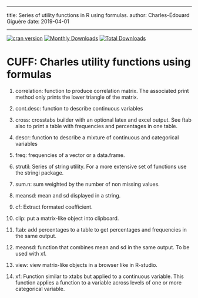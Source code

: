 ----
title: Series of utility functions in R using formulas. 
author: Charles-Édouard Giguère
date: 2019-04-01

---

<!-- badges: start -->
[![cran version](http://www.r-pkg.org/badges/version/CUFF)](https://cran.r-project.org/package=CUFF)
[![Monthly Downloads](https://cranlogs.r-pkg.org/badges/CUFF)](https://cranlogs.r-pkg.org/badges/CUFF)
[![Total Downloads](https://cranlogs.r-pkg.org/badges/grand-total/CUFF)](https://cranlogs.r-pkg.org/badges/grand-total/CUFF)
<!-- badges: end -->

# CUFF: Charles utility functions using formulas 

1.  correlation: function to produce correlation matrix. The associated print method 
                 only prints the lower triangle of the matrix. 
    
2.  cont.desc: function to describe continuous variables
    
3.  cross: crosstabs builder with an optional latex and excel output. See ftab also 
           to print a table with frequencies and percentages in one table. 
    
4.  descr: function to describe a mixture of continuous and categorical variables
    
5.  freq: frequencies of a vector or a data.frame. 
    
6.  strutil: Series of string utility. For a more extensive set of
             functions use the stringi package.
    
7.  sum.n: sum weighted by the number of non missing values. 
    
8.  meansd: mean and sd displayed in a string.
    
9.  cf: Extract formated coefficient. 

10. clip: put a matrix-like object into clipboard.

11. ftab: add percentages to a table to get percentages and 
          frequencies in the same output.

12. meansd: function that combines mean and sd in the same output.
            To be used with xf. 

13. view: view matrix-like objects in a browser like in R-studio. 

14. xf: Function similar to xtabs but applied to a continuous variable. 
        This function applies a function to a variable across levels of 
		one or more categorical variable. 
